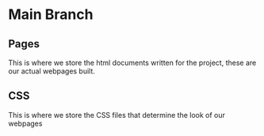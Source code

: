 # Main Branch
## Pages
This is where we store the html documents written for the project, these are our actual webpages built. 
## CSS
This is where we store the CSS files that determine the look of our webpages
